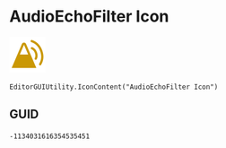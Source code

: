 # AudioEchoFilter Icon
![](/img/AudioEchoFilter%20Icon.png)

``` CSharp
EditorGUIUtility.IconContent("AudioEchoFilter Icon")
```
## GUID
```
-1134031616354535451
```
